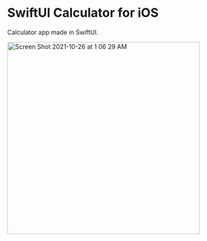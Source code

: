 # SwiftUI Calculator for iOS
Calculator app made in SwiftUI.     






<img width="440" alt="Screen Shot 2021-10-26 at 1 06 29 AM" src="https://user-images.githubusercontent.com/54961512/138812479-515894be-d8d1-4169-9d3a-93f817e892c7.png">

